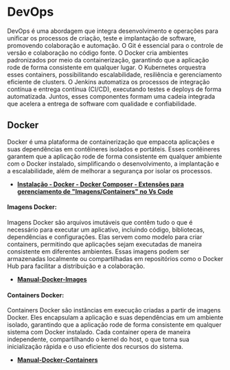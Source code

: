 # DevOps
DevOps é uma abordagem que integra desenvolvimento e operações para unificar os processos de criação, teste e implantação de software, promovendo colaboração e automação. O Git é essencial para o controle de versão e colaboração no código fonte. O Docker cria ambientes padronizados por meio da containerização, garantindo que a aplicação rode de forma consistente em qualquer lugar. O Kubernetes orquestra esses containers, possibilitando escalabilidade, resiliência e gerenciamento eficiente de clusters. O Jenkins automatiza os processos de integração contínua e entrega contínua (CI/CD), executando testes e deploys de forma automatizada. Juntos, esses componentes formam uma cadeia integrada que acelera a entrega de software com qualidade e confiabilidade.


## Docker
Docker é uma plataforma de containerização que empacota aplicações e suas dependências em contêineres isolados e portáteis. Esses contêineres garantem que a aplicação rode de forma consistente em qualquer ambiente com o Docker instalado, simplificando o desenvolvimento, a implantação e a escalabilidade, além de melhorar a segurança por isolar os processos.
- **[Instalação - Docker - Docker Composer - Extensões para gerenciamento de "Imagens/Containers" no Vs Code](https://github.com/rprojetos/devops/blob/main/manual-docker/docker-instalacao.md)**

#### Imagens Docker:
Imagens Docker são arquivos imutáveis que contêm tudo o que é necessário para executar um aplicativo, incluindo código, bibliotecas, dependências e configurações. Elas servem como modelo para criar containers, permitindo que aplicações sejam executadas de maneira consistente em diferentes ambientes. Essas imagens podem ser armazenadas localmente ou compartilhadas em repositórios como o Docker Hub para facilitar a distribuição e a colaboração.
- **[Manual-Docker-Images](https://github.com/rprojetos/devops/blob/main/manual-docker/docker-images.md)**

#### Containers Docker:
Containers Docker são instâncias em execução criadas a partir de imagens Docker. Eles encapsulam a aplicação e suas dependências em um ambiente isolado, garantindo que a aplicação rode de forma consistente em qualquer sistema com Docker instalado. Cada container opera de maneira independente, compartilhando o kernel do host, o que torna sua inicialização rápida e o uso eficiente dos recursos do sistema.
- **[Manual-Docker-Containers](https://github.com/rprojetos/devops/blob/main/manual-docker/docker-container.md)**
